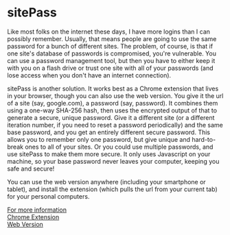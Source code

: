 sitePass
=========
Like most folks on the internet these days, I have more logins than I can possibly remember. Usually, that means people are going to use the same password for a bunch of different sites. The problem, of course, is that if one site's database of passwords is compromised, you're vulnerable. You can use a password management tool, but then you have to either keep it with you on a flash drive or trust one site with all of your passwords (and lose access when you don't have an internet connection).

sitePass is another solution. It works best as a Chrome extension that lives in your browser, though you can also use the web version. You give it the url of a site (say, google.com), a password (say, password). It combines them using a one-way SHA-256 hash, then uses the encrypted output of that to generate a secure, unique password. Give it a different site (or a different iteration number, if you need to reset a password periodically) and the same base password, and you get an entirely different secure password. This allows you to remember only one password, but give unique and hard-to-break ones to all of your sites. Or you could use multiple passwords, and use sitePass to make them more secure. It only uses Javascript on your machine, so your base password never leaves your computer, keeping you safe and secure!

You can use the web version anywhere (including your smartphone or tablet), and install the extension (which pulls the url from your current tab) for your personal computers.

[For more information](http://whentheresawill.net/about-sitePass)  
[Chrome Extension](https://chrome.google.com/webstore/detail/sitepass/knipommgdbefafccijppfjoiokhcedgn)  
[Web Version](http://whentheresawill.net/sitePass)  

